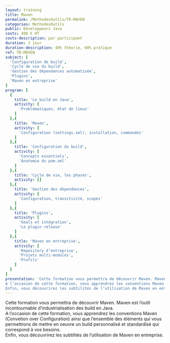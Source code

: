 ```yaml
---
layout: training
title: Maven
permalink: /MethodesOutils/TR-MAVEN
categories: MethodesOutils
public: Développeurs Java
costs: 490 € HT
costs-description: par participant
duration: 1 jour
duration-description: 40% théorie, 60% pratique
ref: TR-MAVEN
subject: [
  'Configuration de build',
  'Cycle de vie du build',
  'Gestion des dépendances automatisée',
  'Plugins',
  'Maven en entreprise'
]
program: [
  {
    title: 'Le build en Java',
    activity: [
      'Problématiques, état de lieux'
    ]
  },{
    title: 'Maven',
    activity: [
      'Configuration (settings.xml), installation, commandes'
    ]
  },{
    title: 'Configuration du build',
    activity: [
      'Concepts essentiels',
      'Anatomie du pom.xml'
    ]
  },{
    title: 'Cycle de vie, les phases',
    activity: []
  },{
    title: 'Gestion des dépendances',
    activity: [
      'Configuration, transitivité, scopes'
    ]
  },{
    title: 'Plugins',
    activity: [
      'Goals et intégration',
      'Le plugin release'
    ]
  },{
    title: 'Maven en entreprise',
    activity: [
      'Repository d’entreprise',
      'Projets multi-modules',
      'Profils'
    ]
  }
]
presentation: 'Cette formation vous permettra de découvrir Maven. Maven est l’outil incontournable d’industrialisation des build en Java.
A l’occasion de cette formation, vous apprendrez les conventions Maven (Convetion over Configuration) ainsi que l’ensemble des éléments qui vous permettrons de mettre en oeuvre un build personnalisé et standardisé qui correspond à vos besoins.
Enfin, vous découvrirez les subtilités de l’utilisation de Maven en entreprise.'
---
```


Cette formation vous permettra de découvrir Maven. Maven est l’outil incontournable d’industrialisation des build en Java.  
A l’occasion de cette formation, vous apprendrez les conventions Maven (Convetion over Configuration) ainsi que l’ensemble des éléments qui vous permettrons de mettre en oeuvre un build personnalisé et standardisé qui correspond à vos besoins.  
Enfin, vous découvrirez les subtilités de l’utilisation de Maven en entreprise.  
